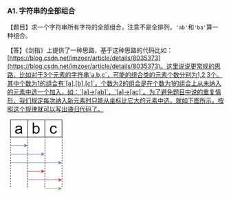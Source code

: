 ### A1. 字符串的全部组合

【题目】求一个字符串所有字符的全部组合，注意不是全排列，`'ab'`和`'ba'`算一种组合。

【答】《剑指》上提供了一种思路，基于这种思路的代码比如：[https://blog.csdn.net/imzoer/article/details/8035373](https://blog.csdn.net/imzoer/article/details/8035373)。这里说说更常规的思路，比如对于3个元素的字符串`a,b,c`，可能的组合类的元素个数分别为1,2,3个。其中个数为1的组合有`[a],[b],[c]`。个数为2的组合是在个数为1的组合上从未纳入的元素中选一个加入，如：`[a]→[ab]`，`[a]→[ac]`。为了避免题目中说的重复情形，我们规定每次纳入新元素时只能从坐标比它大的元素中选，就如下图所示。按照这个规律就可以写出递归代码了。

![](pictures/A1.png)

